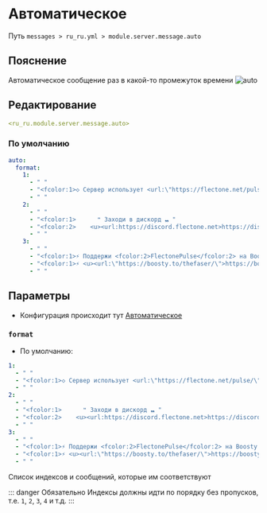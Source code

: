 # Автоматическое
Путь `messages > ru_ru.yml > module.server.message.auto`

## Пояснение
Автоматическое сообщение раз в какой-то промежуток времени
![auto](/auto.png)

## Редактирование
```yaml
<ru_ru.module.server.message.auto>
```

### По умолчанию
```yaml
auto:
  format:
    1:
      - " "
      - "<fcolor:1>◇ Сервер использует <url:\"https://flectone.net/pulse/\"><fcolor:2>FlectonePulse</url> :)"
      - " "
    2:
      - " "
      - "<fcolor:1>      ❝ Заходи в дискорд ❠ "
      - "<fcolor:2>    <u><url:https://discord.flectone.net>https://discord.flectone.net</url></u>"
      - " "
    3:
      - " "
      - "<fcolor:1>⚡ Поддержи <fcolor:2>FlectonePulse</fcolor:2> на Boosty "
      - "<fcolor:1>⚡ <u><url:\"https://boosty.to/thefaser/\">https://boosty.to/thefaser/</url></u>"
      - " "
```

## Параметры

- Конфигурация происходит тут [Автоматическое](/ru/config/module/server/message/auto/)

### `format`
- По умолчанию:
```yaml
1:
  - " "
  - "<fcolor:1>◇ Сервер использует <url:\"https://flectone.net/pulse/\"><fcolor:2>FlectonePulse</url> :)"
  - " "
2:
  - " "
  - "<fcolor:1>      ❝ Заходи в дискорд ❠ "
  - "<fcolor:2>    <u><url:https://discord.flectone.net>https://discord.flectone.net</url></u>"
  - " "
3:
  - " "
  - "<fcolor:1>⚡ Поддержи <fcolor:2>FlectonePulse</fcolor:2> на Boosty "
  - "<fcolor:1>⚡ <u><url:\"https://boosty.to/thefaser/\">https://boosty.to/thefaser/</url></u>"
  - " "
```

Список индексов и сообщений, которые им соответствуют

::: danger Обязательно
Индексы должны идти по порядку без пропусков, т.е. `1`, `2`, `3`, `4` и т.д.
:::